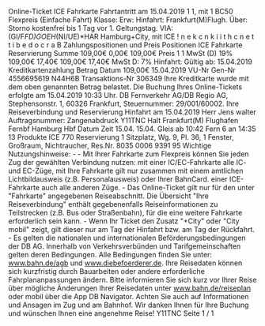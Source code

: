 Online-Ticket ICE Fahrkarte Fahrtantritt am 15.04.2019 1 1, mit 1 BC50 Flexpreis (Einfache Fahrt) Klasse: Erw: Hinfahrt: Frankfurt(M)Flugh. Über: Storno kostenfrei bis 1 Tag vor 1. Geltungstag. VIA: (GI/F*FD)*GOE*H*(NI/UE)*HAR Hamburg+City, mit ICE ! n e k c n k i i t h c n e t t i b e d o c r a B Zahlungspositionen und Preis Positionen ICE Fahrkarte Reservierung Summe 109,00€ 0,00€ 109,00€ Preis 1 1 MwSt (D) 19% 109,00€ 17,40€ 109,00€ 17,40€ MwSt D: 7% Hinfahrt: Gültig ab: 15.04.2019 Kreditkartenzahlung Betrag Datum 109,00€ 15.04.2019 VU-Nr Gen-Nr 4556695619 N44H6B Transaktions-Nr 306349 Ihre Kreditkarte wurde mit dem oben genannten Betrag belastet. Die Buchung Ihres Online-Tickets erfolgte am 15.04.2019 10:33 Uhr. DB Fernverkehr AG/DB Regio AG, Stephensonstr. 1, 60326 Frankfurt, Steuernummer: 29/001/60002. Ihre Reiseverbindung und Reservierung Hinfahrt am 15.04.2019 Herr Jens walter Auftragsnummer: Zangenabdruck Y11TNC Halt Frankfurt(M) Flughafen Fernbf Hamburg Hbf Datum Zeit 15.04. 15.04. Gleis ab 10:42 Fern 6 an 14:35 13 Produkte ICE 770 Reservierung 1 Sitzplatz, Wg. 9, Pl. 36, 1 Fenster, Großraum, Nichtraucher, Res.Nr. 8035 0006 9391 95 Wichtige Nutzungshinweise: - - Mit Ihrer Fahrkarte zum Flexpreis können Sie jeden Zug der gewählten Verbindung nutzen: mit einer IC/EC-Fahrkarte alle IC- und EC-Züge, mit Ihre Fahrkarte gilt nur zusammen mit einem amtlichen Lichtbildausweis (z.B. Personalausweis) oder Ihrer BahnCard. einer ICE-Fahrkarte auch alle anderen Züge. - Das Online-Ticket gilt nur für den unter "Fahrkarte" angegebenen Reiseabschnitt. Die Übersicht "Ihre Reiseverbindung" enthält gegebenenfalls Reiseinformationen zu Teilstrecken (z.B. Bus oder Straßenbahn), für die eine weitere Fahrkarte erforderlich sein kann. - Wenn Ihr Ticket den Zusatz "+City" oder "City mobil" zeigt, gilt dieser nur am Tag der Hinfahrt bzw. am Tag der Rückfahrt. - Es gelten die nationalen und internationalen Beförderungsbedingungen der DB AG. Innerhalb von Verkehrsverbünden und Tarifgemeinschaften gelten deren Bedingungen. Alle Bedingungen finden Sie unter: www.bahn.de/agb und www.diebefoerderer.de. Ihre Reisedaten können sich kurzfristig durch Bauarbeiten oder andere erforderliche Fahrplananpassungen ändern. Bitte informieren Sie sich kurz vor Ihrer Reise über mögliche Änderungen Ihrer Reisedaten unter www.bahn.de/reiseplan oder mobil über die App DB Navigator. Achten Sie auch auf Informationen und Ansagen im Zug und am Bahnhof. Wir danken Ihnen für Ihre Buchung und wünschen Ihnen eine angenehme Reise! Y11TNC Seite 1 / 1